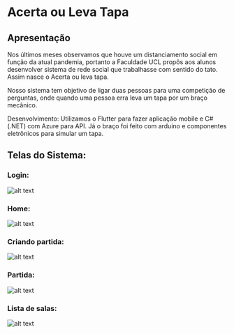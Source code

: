 # Acerta ou Leva Tapa

## Apresentação

Nos últimos meses observamos que houve um distanciamento social em função da atual pandemia, portanto a Faculdade UCL propôs aos alunos desenvolver sistema de rede social que trabalhasse com sentido do tato. Assim nasce o Acerta ou leva tapa.

Nosso sistema tem objetivo de ligar duas pessoas para uma competição de perguntas, onde quando uma pessoa erra leva um tapa por um braço mecânico.

Desenvolvimento:
Utilizamos o Flutter para fazer aplicação mobile e C# (.NET) com Azure para API. Já o braço foi feito com arduino e componentes eletrônicos para simular um tapa.

## Telas do Sistema:

### Login:
![alt text](https://github.com/DanielGeraldino/Acerta-ou-tapa/blob/master/print_telas/login.jpg)

### Home:
![alt text](https://github.com/DanielGeraldino/Acerta-ou-tapa/blob/master/print_telas/home.jpg)

### Criando partida:
![alt text](https://github.com/DanielGeraldino/Acerta-ou-tapa/blob/master/print_telas/catalago_games.jpg)

### Partida:
![alt text](https://github.com/DanielGeraldino/Acerta-ou-tapa/blob/master/print_telas/game2.jpg)

### Lista de salas:
![alt text](https://github.com/DanielGeraldino/Acerta-ou-tapa/blob/master/print_telas/lista_salas.jpg)
